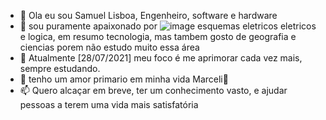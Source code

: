 - 👋 Ola eu sou Samuel Lisboa, Engenheiro, software e hardware
- 👀 sou puramente apaixonado por ![image](https://user-images.githubusercontent.com/17934676/127382919-2463857b-c37e-4047-8aed-7b1e9b58a906.png) esquemas eletricos eletricos e logica, em resumo tecnologia, mas tambem gosto de geografia e ciencias porem não estudo muito essa área
- 🌱 Atualmente [28/07/2021] meu foco é me aprimorar cada vez mais, sempre estudando.
- 💞️ tenho um amor primario em minha vida Marceli💞️ 
- 📫 Quero alcaçar em breve, ter um conhecimento vasto, e ajudar pessoas a terem uma vida mais satisfatória

<!---
samuelprogramer/samuelprogramer is a ✨ special ✨ repository because its `README.md` (this file) appears on your GitHub profile.
You can click the Preview link to take a look at your changes.
--->
